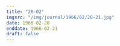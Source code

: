 ```yaml
---
title: "20-02"
imgsrc: "/img/journal/1966/02/20-21.jpg"
date: 1966-02-20
enddate: 1966-02-21
draft: false
---
```


<!-- fix pre-formatted input -->
